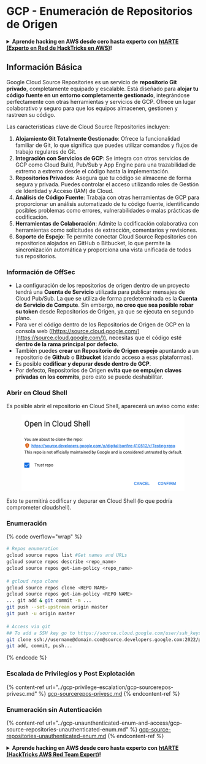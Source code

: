 # GCP - Enumeración de Repositorios de Origen

<details>

<summary><strong>Aprende hacking en AWS desde cero hasta experto con</strong> <a href="https://training.hacktricks.xyz/courses/arte"><strong>htARTE (Experto en Red de HackTricks en AWS)</strong></a><strong>!</strong></summary>

Otras formas de apoyar a HackTricks:

* Si deseas ver tu **empresa anunciada en HackTricks** o **descargar HackTricks en PDF** ¡Consulta los [**PLANES DE SUSCRIPCIÓN**](https://github.com/sponsors/carlospolop)!
* Obtén el [**swag oficial de PEASS & HackTricks**](https://peass.creator-spring.com)
* Descubre [**La Familia PEASS**](https://opensea.io/collection/the-peass-family), nuestra colección exclusiva de [**NFTs**](https://opensea.io/collection/the-peass-family)
* **Únete al** 💬 [**grupo de Discord**](https://discord.gg/hRep4RUj7f) o al [**grupo de telegram**](https://t.me/peass) o **sígueme** en **Twitter** 🐦 [**@carlospolopm**](https://twitter.com/carlospolopm)**.**
* **Comparte tus trucos de hacking enviando PRs a los** [**HackTricks**](https://github.com/carlospolop/hacktricks) y [**HackTricks Cloud**](https://github.com/carlospolop/hacktricks-cloud) repositorios de github.

</details>

## Información Básica <a href="#reviewing-cloud-git-repositories" id="reviewing-cloud-git-repositories"></a>

Google Cloud Source Repositories es un servicio de **repositorio Git privado**, completamente equipado y escalable. Está diseñado para **alojar tu código fuente en un entorno completamente gestionado**, integrándose perfectamente con otras herramientas y servicios de GCP. Ofrece un lugar colaborativo y seguro para que los equipos almacenen, gestionen y rastreen su código.

Las características clave de Cloud Source Repositories incluyen:

1. **Alojamiento Git Totalmente Gestionado**: Ofrece la funcionalidad familiar de Git, lo que significa que puedes utilizar comandos y flujos de trabajo regulares de Git.
2. **Integración con Servicios de GCP**: Se integra con otros servicios de GCP como Cloud Build, Pub/Sub y App Engine para una trazabilidad de extremo a extremo desde el código hasta la implementación.
3. **Repositorios Privados**: Asegura que tu código se almacene de forma segura y privada. Puedes controlar el acceso utilizando roles de Gestión de Identidad y Acceso (IAM) de Cloud.
4. **Análisis de Código Fuente**: Trabaja con otras herramientas de GCP para proporcionar un análisis automatizado de tu código fuente, identificando posibles problemas como errores, vulnerabilidades o malas prácticas de codificación.
5. **Herramientas de Colaboración**: Admite la codificación colaborativa con herramientas como solicitudes de extracción, comentarios y revisiones.
6. **Soporte de Espejo**: Te permite conectar Cloud Source Repositories con repositorios alojados en GitHub o Bitbucket, lo que permite la sincronización automática y proporciona una vista unificada de todos tus repositorios.

### Información de OffSec <a href="#reviewing-cloud-git-repositories" id="reviewing-cloud-git-repositories"></a>

* La configuración de los repositorios de origen dentro de un proyecto tendrá una **Cuenta de Servicio** utilizada para publicar mensajes de Cloud Pub/Sub. La que se utiliza de forma predeterminada es la **Cuenta de Servicio de Compute**. Sin embargo, **no creo que sea posible robar su token** desde Repositorios de Origen, ya que se ejecuta en segundo plano.
* Para ver el código dentro de los Repositorios de Origen de GCP en la consola web ([https://source.cloud.google.com/](https://source.cloud.google.com/)), necesitas que el código esté **dentro de la rama principal por defecto**.
* También puedes **crear un Repositorio de Origen espejo** apuntando a un repositorio de **Github** o **Bitbucket** (dando acceso a esas plataformas).
* Es posible **codificar y depurar desde dentro de GCP**.
* Por defecto, Repositorios de Origen **evita que se empujen claves privadas en los commits**, pero esto se puede deshabilitar.

### Abrir en Cloud Shell

Es posible abrir el repositorio en Cloud Shell, aparecerá un aviso como este:

<figure><img src="../../../.gitbook/assets/image (325).png" alt=""><figcaption></figcaption></figure>

Esto te permitirá codificar y depurar en Cloud Shell (lo que podría comprometer cloudshell).

### Enumeración

{% code overflow="wrap" %}
```bash
# Repos enumeration
gcloud source repos list #Get names and URLs
gcloud source repos describe <repo_name>
gcloud source repos get-iam-policy <repo_name>

# gcloud repo clone
gcloud source repos clone <REPO NAME>
gcloud source repos get-iam-policy <REPO NAME>
... git add & git commit -m ...
git push --set-upstream origin master
git push -u origin master

# Access via git
## To add a SSH key go to https://source.cloud.google.com/user/ssh_keys (no gcloud command)
git clone ssh://username@domain.com@source.developers.google.com:2022/p/<proj-name>/r/<repo-name>
git add, commit, push...
```
{% endcode %}

### Escalada de Privilegios y Post Explotación

{% content-ref url="../gcp-privilege-escalation/gcp-sourcerepos-privesc.md" %}
[gcp-sourcerepos-privesc.md](../gcp-privilege-escalation/gcp-sourcerepos-privesc.md)
{% endcontent-ref %}

### Enumeración sin Autenticación

{% content-ref url="../gcp-unaunthenticated-enum-and-access/gcp-source-repositories-unauthenticated-enum.md" %}
[gcp-source-repositories-unauthenticated-enum.md](../gcp-unaunthenticated-enum-and-access/gcp-source-repositories-unauthenticated-enum.md)
{% endcontent-ref %}

<details>

<summary><strong>Aprende hacking en AWS desde cero hasta experto con</strong> <a href="https://training.hacktricks.xyz/courses/arte"><strong>htARTE (HackTricks AWS Red Team Expert)</strong></a><strong>!</strong></summary>

Otras formas de apoyar a HackTricks:

* Si deseas ver tu **empresa anunciada en HackTricks** o **descargar HackTricks en PDF** ¡Consulta los [**PLANES DE SUSCRIPCIÓN**](https://github.com/sponsors/carlospolop)!
* Obtén el [**oficial PEASS & HackTricks swag**](https://peass.creator-spring.com)
* Descubre [**The PEASS Family**](https://opensea.io/collection/the-peass-family), nuestra colección exclusiva de [**NFTs**](https://opensea.io/collection/the-peass-family)
* **Únete al** 💬 [**grupo de Discord**](https://discord.gg/hRep4RUj7f) o al [**grupo de telegram**](https://t.me/peass) o **sígueme** en **Twitter** 🐦 [**@carlospolopm**](https://twitter.com/carlospolopm)**.**
* **Comparte tus trucos de hacking enviando PRs a los repositorios de** [**HackTricks**](https://github.com/carlospolop/hacktricks) y [**HackTricks Cloud**](https://github.com/carlospolop/hacktricks-cloud).

</details>
